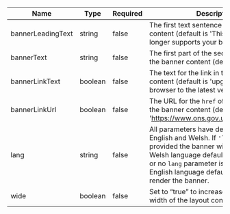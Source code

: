 | Name              | Type    | Required | Description                                                                                                                                                                                                                                                        |
| ----------------- | ------- | -------- | ------------------------------------------------------------------------------------------------------------------------------------------------------------------------------------------------------------------------------------------------------------------ |
| bannerLeadingText | string  | false    | The first text sentence of the banner content (default is 'This website no longer supports your browser.')                                                                                                                                                         |
| bannerText        | string  | false    | The first part of the second sentence of the banner content (default is 'You can')                                                                                                                                                                                 |
| bannerLinkText    | boolean | false    | The text for the link in the banner content (default is 'upgrade your browser to the latest version')                                                                                                                                                              |
| bannerLinkUrl     | boolean | false    | The URL for the `href` of the hyper link in the banner content (default is 'https://www.ons.gov.uk/help/browsers')                                                                                                                                                 |
| lang              | string  | false    | All parameters have defaults for both English and Welsh. If `'lang': 'cy'` is provided the banner will render with Welsh language defaults. If `'lang': 'en'` or no `lang` parameter is provided then English language defaults will be used to render the banner. |
| wide              | boolean | false    | Set to “true” to increase the maximum width of the layout container to 1280px                                                                                                                                                                                      |
